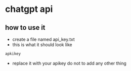 # chatgpt api

## how to use it

- create a file named api_key.txt
- this is what it should look like

```txt
apkikey
```

- replace it with your apikey do not to add any other thing
